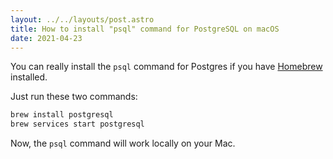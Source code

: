 ```yaml
---
layout: ../../layouts/post.astro
title: How to install "psql" command for PostgreSQL on macOS
date: 2021-04-23
---
```


You can really install the `psql` command for Postgres if you have [Homebrew](https://brew.sh) installed.

Just run these two commands:

```bash
brew install postgresql
brew services start postgresql
```

Now, the `psql` command will work locally on your Mac.
